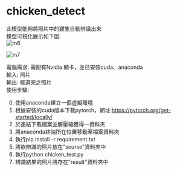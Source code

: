 # chicken_detect
 
此模型能夠將照片中的雞隻自動辨識出來  
模型可視化展示如下圖:  
![m6](https://hackmd.io/_uploads/HkC_W9l26.jpg)

![m7](https://hackmd.io/_uploads/BkxA_Z9l3a.jpg)

電腦需求: 需配有Nvidia 顯卡，並已安裝cuda、anaconda  
輸入: 照片  
輸出: 框選完之照片  
使用步驟:  

0. 使用anaconda建立一個虛擬環境  
1. 根據安裝的cuda版本下載pytorch，網址:https://pytorch.org/get-started/locally/  
2. 於連結下載檔案並解壓縮獲得一資料夾  
3. 將anaconda終端所在位置移動至檔案資料夾  
4. 執行pip install -r requirement.txt  
5. 將欲辨識的照片放在"sourse"資料夾中  
6. 執行python chicken_test.py  
7. 辨識結果的照片將存在"result"資料夾中  
